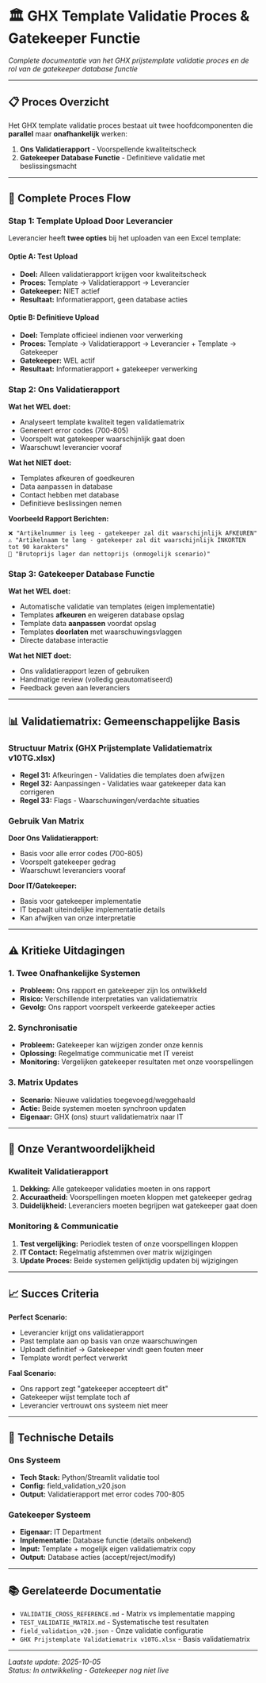 # 🏛️ GHX Template Validatie Proces & Gatekeeper Functie

*Complete documentatie van het GHX prijstemplate validatie proces en de rol van de gatekeeper database functie*

---

## 📋 Proces Overzicht

Het GHX template validatie proces bestaat uit twee hoofdcomponenten die **parallel** maar **onafhankelijk** werken:

1. **Ons Validatierapport** - Voorspellende kwaliteitscheck
2. **Gatekeeper Database Functie** - Definitieve validatie met beslissingsmacht

---

## 🔄 Complete Proces Flow

### Stap 1: Template Upload Door Leverancier

Leverancier heeft **twee opties** bij het uploaden van een Excel template:

#### Optie A: Test Upload
- **Doel:** Alleen validatierapport krijgen voor kwaliteitscheck
- **Proces:** Template → Validatierapport → Leverancier
- **Gatekeeper:** NIET actief
- **Resultaat:** Informatierapport, geen database acties

#### Optie B: Definitieve Upload  
- **Doel:** Template officieel indienen voor verwerking
- **Proces:** Template → Validatierapport → Leverancier + Template → Gatekeeper
- **Gatekeeper:** WEL actif  
- **Resultaat:** Informatierapport + gatekeeper verwerking

### Stap 2: Ons Validatierapport

**Wat het WEL doet:**
- Analyseert template kwaliteit tegen validatiematrix
- Genereert error codes (700-805) 
- Voorspelt wat gatekeeper waarschijnlijk gaat doen
- Waarschuwt leverancier vooraf

**Wat het NIET doet:**
- Templates afkeuren of goedkeuren
- Data aanpassen in database
- Contact hebben met database
- Definitieve beslissingen nemen

**Voorbeeld Rapport Berichten:**
```
❌ "Artikelnummer is leeg - gatekeeper zal dit waarschijnlijk AFKEUREN"
⚠️ "Artikelnaam te lang - gatekeeper zal dit waarschijnlijk INKORTEN tot 90 karakters"  
🏴 "Brutoprijs lager dan nettoprijs (onmogelijk scenario)"
```

### Stap 3: Gatekeeper Database Functie

**Wat het WEL doet:**
- Automatische validatie van templates (eigen implementatie)
- Templates **afkeuren** en weigeren database opslag
- Template data **aanpassen** voordat opslag
- Templates **doorlaten** met waarschuwingsvlaggen
- Directe database interactie

**Wat het NIET doet:**
- Ons validatierapport lezen of gebruiken
- Handmatige review (volledig geautomatiseerd)
- Feedback geven aan leveranciers

---

## 📊 Validatiematrix: Gemeenschappelijke Basis

### Structuur Matrix (GHX Prijstemplate Validatiematrix v10TG.xlsx)

- **Regel 31:** Afkeuringen - Validaties die templates doen afwijzen
- **Regel 32:** Aanpassingen - Validaties waar gatekeeper data kan corrigeren  
- **Regel 33:** Flags - Waarschuwingen/verdachte situaties

### Gebruik Van Matrix

**Door Ons Validatierapport:**
- Basis voor alle error codes (700-805)
- Voorspelt gatekeeper gedrag
- Waarschuwt leveranciers vooraf

**Door IT/Gatekeeper:**
- Basis voor gatekeeper implementatie
- IT bepaalt uiteindelijke implementatie details
- Kan afwijken van onze interpretatie

---

## ⚠️ Kritieke Uitdagingen

### 1. Twee Onafhankelijke Systemen
- **Probleem:** Ons rapport en gatekeeper zijn los ontwikkeld
- **Risico:** Verschillende interpretaties van validatiematrix
- **Gevolg:** Ons rapport voorspelt verkeerde gatekeeper acties

### 2. Synchronisatie
- **Probleem:** Gatekeeper kan wijzigen zonder onze kennis
- **Oplossing:** Regelmatige communicatie met IT vereist
- **Monitoring:** Vergelijken gatekeeper resultaten met onze voorspellingen

### 3. Matrix Updates
- **Scenario:** Nieuwe validaties toegevoegd/weggehaald
- **Actie:** Beide systemen moeten synchroon updaten
- **Eigenaar:** GHX (ons) stuurt validatiematrix naar IT

---

## 🎯 Onze Verantwoordelijkheid

### Kwaliteit Validatierapport
1. **Dekking:** Alle gatekeeper validaties moeten in ons rapport
2. **Accuraatheid:** Voorspellingen moeten kloppen met gatekeeper gedrag  
3. **Duidelijkheid:** Leveranciers moeten begrijpen wat gatekeeper gaat doen

### Monitoring & Communicatie
1. **Test vergelijking:** Periodiek testen of onze voorspellingen kloppen
2. **IT Contact:** Regelmatig afstemmen over matrix wijzigingen
3. **Update Proces:** Beide systemen gelijktijdig updaten bij wijzigingen

---

## 📈 Succes Criteria

**Perfect Scenario:**
- Leverancier krijgt ons validatierapport  
- Past template aan op basis van onze waarschuwingen
- Uploadt definitief → Gatekeeper vindt geen fouten meer
- Template wordt perfect verwerkt

**Faal Scenario:**  
- Ons rapport zegt "gatekeeper accepteert dit"
- Gatekeeper wijst template toch af
- Leverancier vertrouwt ons systeem niet meer

---

## 🔧 Technische Details

### Ons Systeem
- **Tech Stack:** Python/Streamlit validatie tool
- **Config:** field_validation_v20.json
- **Output:** Validatierapport met error codes 700-805

### Gatekeeper Systeem  
- **Eigenaar:** IT Department
- **Implementatie:** Database functie (details onbekend)
- **Input:** Template + mogelijk eigen validatiematrix copy
- **Output:** Database acties (accept/reject/modify)

---

## 📚 Gerelateerde Documentatie

- `VALIDATIE_CROSS_REFERENCE.md` - Matrix vs implementatie mapping
- `TEST_VALIDATIE_MATRIX.md` - Systematische test resultaten  
- `field_validation_v20.json` - Onze validatie configuratie
- `GHX Prijstemplate Validatiematrix v10TG.xlsx` - Basis validatiematrix

---

*Laatste update: 2025-10-05*  
*Status: In ontwikkeling - Gatekeeper nog niet live*